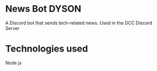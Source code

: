 # News Bot DYSON
A Discord bot that sends tech-related news. Used in the DCC Discord Server

# Technologies used
Node js 
